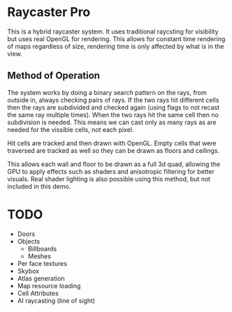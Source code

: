 # Raycaster Pro
This is a hybrid raycaster system.
It uses traditional raycsting for visibility but uses real OpenGL for rendering.
This allows for constant time rendering of maps regardless of size, rendering time is only affected by what is in the view.

## Method of Operation
The system works by doing a binary search pattern on the rays, from outside in, always checking pairs of rays.
If the two rays hit different cells then the rays are subdivided and checked again (using flags to not recast the same ray multiple times).
When the two rays hit the same cell then no subdivision is needed. This means we can cast only as many rays as are needed for the vissible cells, not each pixel.

Hit cells are tracked and then drawn with OpenGL. Empty cells that were traversed are tracked as well so they can be drawn as floors and ceilings.

This allows each wall and floor to be drawn as a full 3d quad, allowing the GPU to apply effects such as shaders and anisotropic filtering for better visuals. Real shader lighting is also possible using this method, but not included in this demo.

# TODO
* Doors
* Objects
	* Billboards
	* Meshes
* Per face textures
* Skybox
* Atlas generation
* Map resource loading
* Cell Attributes
* AI raycasting (line of sight)
